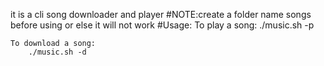 it is a cli song downloader and player
#NOTE:create a folder name songs before using or else it will not work
#Usage:
    To play a song:
        ./music.sh -p
        
    To download a song:
        ./music.sh -d
